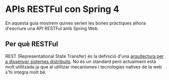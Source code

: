 # APIs RESTFul con Spring 4

En aquesta guia mostrem quines serien les bones pràctiques alhora d'escriure una API RESTFul amb Spring Web.

## Per què RESTFul 

REST (Representational State Transfer) és la definició d'una [arquitectura per a dissenyar sistemes distribuits](http://www.ics.uci.edu/~fielding/pubs/dissertation/top.htm). 
No és un standard però actualment està molt utilitzada ja que al utilitzar mecanismes i tecnologies natives de la web s'hi integra molt bé.

